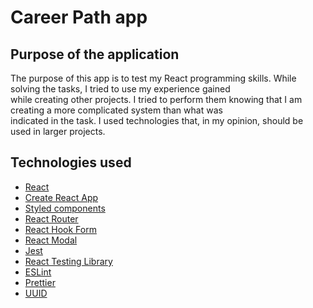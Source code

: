 # Career Path app

## Purpose of the application

The purpose of this app is to test my React programming skills. While solving the tasks, I tried to use my experience gained <br> while creating other projects. I tried to perform them knowing that I am creating a more complicated system than what was<br> indicated in the task.
I used technologies that, in my opinion, should be used in larger projects.
## Technologies used

- [React](https://reactjs.org/)
- [Create React App](https://create-react-app.dev/)
- [Styled components](https://styled-components.com/)
- [React Router](https://reactrouter.com/)
- [React Hook Form](https://react-hook-form.com/)
- [React Modal](https://github.com/reactjs/react-modal)
- [Jest](https://jestjs.io/)
- [React Testing Library](https://testing-library.com/)
- [ESLint](https://eslint.org/)
- [Prettier](https://prettier.io/)
- [UUID](https://github.com/uuidjs/uuid)
